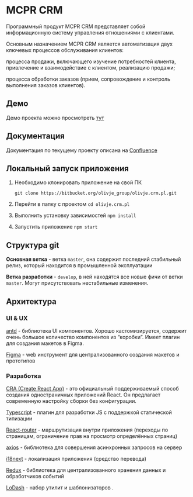 # MCPR CRM

Программный продукт MCPR CRM представляет собой информационную систему управления отношениями с клиентами.

Основным назначением MCPR CRM является автоматизация двух ключевых процессов обслуживания клиентов:

процесса продажи, включающего изучение потребностей клиента, привлечение и взаимодействие с клиентом, реализацию продажи;

процесса обработки заказов (прием, сопровождение и контроль выполнения заказов клиентов).

## Демо

Демо проекта можно просмотреть [тут](http://mcpr-tech.online:8000/)

## Документация

Документация по текущему проекту описана на [Confluence](https://olivje-group.atlassian.net/wiki/spaces/OLIVJE/overview?homepageId=262146)

## Локальный запуск приложения

1. Необходимо клонировать приложение на свой ПК

   `git clone https://bitbucket.org/olivje_group/olivje.crm.pl.git`

2. Перейти в папку с проектом
   `cd olivje.crm.pl`

3. Выполнить установку зависимостей
   `npm install`
4. Запустить приложение `npm start`

## Структура git

**Основная ветка** - ветка `master`, она содержит последний стабильный релиз, который находится в промышленной эксплуатации

**Ветка разработки** - `develop`, в ней находятся все новые фичи от ветки `master`. Могут присутствовать нестабильные изменения.

## Архитектура

### UI & UX

[antd](https://ant.design/) - библиотека UI компонентов. Хорошо кастомизируется, содержит очень большое количество компонентов из “коробки”. Имеет плагин для создания макетов в Figma.

[Figma](https://www.figma.com/) - web инструмент для централизованного создания макетов и прототипов

### Разработка

[CRA (Create React App)](https://create-react-app.dev/docs/getting-started/) - это официальный поддерживаемый способ создания одностраничных приложений React. Он предлагает современную настройку сборки без конфигурации.

[Typescript](https://www.typescriptlang.org/) - плагин для разработки JS с поддержкой статической типизации

[React-router](https://reactrouter.com/) - маршрутизация внутри приложения (переходы по страницам, ограничение прав на просмотр определённых страниц)

[axios](https://github.com/axios/axios) - библиотека для совершения асинхронных запросов на сервер

[i18next](https://www.i18next.com/) - локализация приложения (средство перевода)

[Redux](https://redux.js.org/) - библиотека для централизованного хранения данных и обработчиков событий

[LoDash](https://lodash.com/) - набор утилит и шаблонизаторов
.